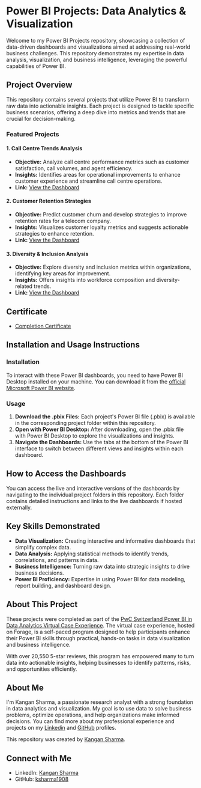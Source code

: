 # Power BI Projects: Data Analytics & Visualization

Welcome to my Power BI Projects repository, showcasing a collection of data-driven dashboards and visualizations aimed at addressing real-world business challenges. This repository demonstrates my expertise in data analysis, visualization, and business intelligence, leveraging the powerful capabilities of Power BI.

## Project Overview

This repository contains several projects that utilize Power BI to transform raw data into actionable insights. Each project is designed to tackle specific business scenarios, offering a deep dive into metrics and trends that are crucial for decision-making.

### Featured Projects

#### 1. **Call Centre Trends Analysis**
   - **Objective:** Analyze call centre performance metrics such as customer satisfaction, call volumes, and agent efficiency.
   - **Insights:** Identifies areas for operational improvements to enhance customer experience and streamline call centre operations.
   - **Link:** [View the Dashboard](https://www.novypro.com/project/call-centre-trends-analysis-dashboard-2)

#### 2. **Customer Retention Strategies**
   - **Objective:** Predict customer churn and develop strategies to improve retention rates for a telecom company.
   - **Insights:** Visualizes customer loyalty metrics and suggests actionable strategies to enhance retention.
   - **Link:** [View the Dashboard](https://github.com/ksharma1908/pwc-virutal-internship/tree/main/Task2_Customer_Churn_Retention)

#### 3. **Diversity & Inclusion Analysis**
- **Objective:** Explore diversity and inclusion metrics within organizations, identifying key areas for improvement.
- **Insights:** Offers insights into workforce composition and diversity-related trends.
- **Link:** [View the Dashboard](https://github.com/ksharma1908/pwc-virutal-internship/tree/main/Task3_Diversity_and_Inclusion)

## Certificate
- [Completion Certificate](https://github.com/ksharma1908/pwc-virutal-internship/blob/main/PwC_Switzerland_Completion_Certificate.pdf)

## Installation and Usage Instructions

### Installation
To interact with these Power BI dashboards, you need to have Power BI Desktop installed on your machine. You can download it from the [official Microsoft Power BI website](https://powerbi.microsoft.com/desktop/).

### Usage
1. **Download the .pbix Files:** Each project's Power BI file (.pbix) is available in the corresponding project folder within this repository.
2. **Open with Power BI Desktop:** After downloading, open the .pbix file with Power BI Desktop to explore the visualizations and insights.
3. **Navigate the Dashboards:** Use the tabs at the bottom of the Power BI interface to switch between different views and insights within each dashboard.

## How to Access the Dashboards

You can access the live and interactive versions of the dashboards by navigating to the individual project folders in this repository. Each folder contains detailed instructions and links to the live dashboards if hosted externally.

## Key Skills Demonstrated
- **Data Visualization:** Creating interactive and informative dashboards that simplify complex data.
- **Data Analysis:** Applying statistical methods to identify trends, correlations, and patterns in data.
- **Business Intelligence:** Turning raw data into strategic insights to drive business decisions.
- **Power BI Proficiency:** Expertise in using Power BI for data modeling, report building, and dashboard design.

## About This Project
These projects were completed as part of the [PwC Switzerland Power BI in Data Analytics Virtual Case Experience](https://www.theforage.com/simulations/pwc-ch/power-bi-cqxg). The virtual case experience, hosted on Forage, is a self-paced program designed to help participants enhance their Power BI skills through practical, hands-on tasks in data visualization and business intelligence. 

With over 20,550 5-star reviews, this program has empowered many to turn data into actionable insights, helping businesses to identify patterns, risks, and opportunities efficiently.

## About Me
I'm Kangan Sharma, a passionate research analyst with a strong foundation in data analytics and visualization. My goal is to use data to solve business problems, optimize operations, and help organizations make informed decisions. You can find more about my professional experience and projects on my [Linkedin](https://www.linkedin.com/in/ksharma1908/) and [GitHub](https://github.com/ksharma1908) profiles.

This repository was created by [Kangan Sharma](https://www.linkedin.com/in/ksharma1908/).

## Connect with Me
- LinkedIn: [Kangan Sharma](https://www.linkedin.com/in/ksharma1908/)
- GitHub: [ksharma1908](https://github.com/ksharma1908/)
